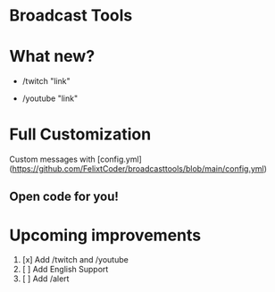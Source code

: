 # Broadcast Tools

# What new?

* /twitch "link"

* /youtube "link"

# Full Customization

Custom messages with 
[config.yml] (https://github.com/FelixtCoder/broadcasttools/blob/main/config.yml)

## Open code for you!

# Upcoming improvements

1. [x] Add /twitch and /youtube
1. [ ] Add English Support
1. [ ] Add /alert
